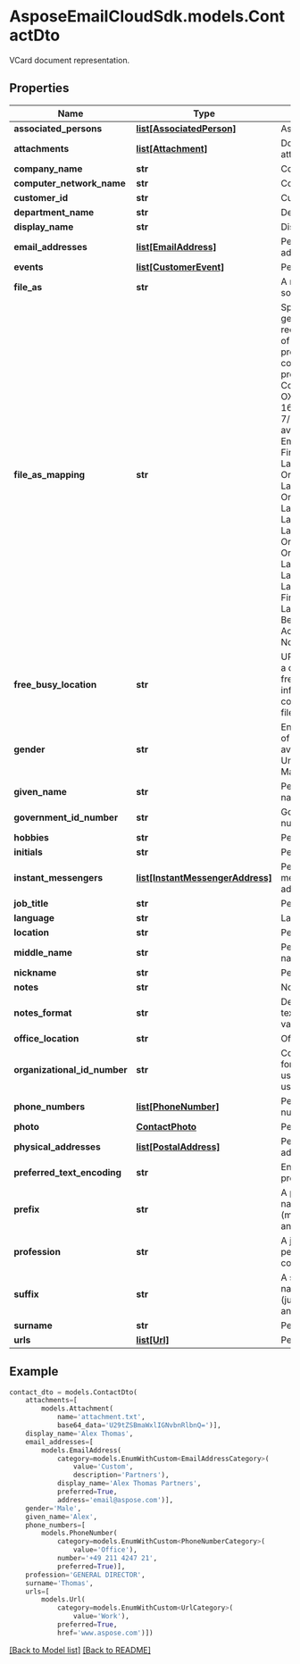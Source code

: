 # AsposeEmailCloudSdk.models.ContactDto

VCard document representation.             

## Properties
Name | Type | Description | Notes
------------ | ------------- | ------------- | -------------
**associated_persons** |[**list[AssociatedPerson]**](AssociatedPerson.md) |Associated persons.              |[optional] 
**attachments** |[**list[Attachment]**](Attachment.md) |Document attachments.              |[optional] 
**company_name** |**str** |Company name.              |[optional] 
**computer_network_name** |**str** |Computer network.              |[optional] 
**customer_id** |**str** |Customer id.              |[optional] 
**department_name** |**str** |Department name.              |[optional] 
**display_name** |**str** |Display name.              |[optional] 
**email_addresses** |[**list[EmailAddress]**](EmailAddress.md) |Person&#39;s email addresses.              |[optional] 
**events** |[**list[CustomerEvent]**](CustomerEvent.md) |Person&#39;s events.              |[optional] 
**file_as** |**str** |A name used for sorting.              |[optional] 
**file_as_mapping** |**str** |Specifies how to generate and recompute the value of the dispidFileAs property when other contact name properties change. Coincides MS-OXPROPS revision 16.2 from 7/31/2014. Enum, available values: Empty, DisplayName, FirstName, LastName, Organization, LastFirstMiddle, OrgLastFirstMiddle, LastFirstMiddleOrg, LastFirstMiddle2, LastFirstMiddle3, OrgLastFirstMiddle2, OrgLastFirstMiddle3, LastFirstMiddleOrg2, LastFirstMiddleOrg3, LastFirstMiddleGen, FirstMiddleLastGen, LastFirstMiddleGen2, BestMatch, AccordingToLocale, None |
**free_busy_location** |**str** |URL path from which a client can retrieve free/busy information for the contact as an iCal file.              |[optional] 
**gender** |**str** |Enum defines gender of a person. Enum, available values: Unspecified, Female, Male |
**given_name** |**str** |Person&#39;s given name.              |[optional] 
**government_id_number** |**str** |Government id number.              |[optional] 
**hobbies** |**str** |Person&#39;s hobbies.              |[optional] 
**initials** |**str** |Person&#39;s initials.              |[optional] 
**instant_messengers** |[**list[InstantMessengerAddress]**](InstantMessengerAddress.md) |Person&#39;s instant messenger addresses.              |[optional] 
**job_title** |**str** |Person&#39;s job title.              |[optional] 
**language** |**str** |Language.              |[optional] 
**location** |**str** |Person&#39;s location.              |[optional] 
**middle_name** |**str** |Person&#39;s middle name.              |[optional] 
**nickname** |**str** |Person&#39;s nickname.              |[optional] 
**notes** |**str** |Notes.              |[optional] 
**notes_format** |**str** |Defines format of a text. Enum, available values: Text, Html |
**office_location** |**str** |Office location.              |[optional] 
**organizational_id_number** |**str** |Contains an identifier for the mail user used within the mail user&#39;s organization.              |[optional] 
**phone_numbers** |[**list[PhoneNumber]**](PhoneNumber.md) |Person&#39;s phone numbers.              |[optional] 
**photo** |[**ContactPhoto**](ContactPhoto.md) |Person&#39;s photo.              |[optional] 
**physical_addresses** |[**list[PostalAddress]**](PostalAddress.md) |Person&#39;s physical addresses.              |[optional] 
**preferred_text_encoding** |**str** |Encoding for all text properties.              |[optional] 
**prefix** |**str** |A prefix of a full name such like Mr.(mister), Dr.(doctor) and so on.              |[optional] 
**profession** |**str** |A job position of a person in a company.              |[optional] 
**suffix** |**str** |A suffix of a full name such like Jr.(junior), Sr.(senior) and so on.              |[optional] 
**surname** |**str** |Person&#39;s surname.              |[optional] 
**urls** |[**list[Url]**](Url.md) |Person&#39;s urls.              |[optional] 



## Example
```python
contact_dto = models.ContactDto(
    attachments=[
        models.Attachment(
            name='attachment.txt',
            base64_data='U29tZSBmaWxlIGNvbnRlbnQ=')],
    display_name='Alex Thomas',
    email_addresses=[
        models.EmailAddress(
            category=models.EnumWithCustom<EmailAddressCategory>(
                value='Custom',
                description='Partners'),
            display_name='Alex Thomas Partners',
            preferred=True,
            address='email@aspose.com')],
    gender='Male',
    given_name='Alex',
    phone_numbers=[
        models.PhoneNumber(
            category=models.EnumWithCustom<PhoneNumberCategory>(
                value='Office'),
            number='+49 211 4247 21',
            preferred=True)],
    profession='GENERAL DIRECTOR',
    surname='Thomas',
    urls=[
        models.Url(
            category=models.EnumWithCustom<UrlCategory>(
                value='Work'),
            preferred=True,
            href='www.aspose.com')])
```


[[Back to Model list]](Models.md) [[Back to README]](README.md)

